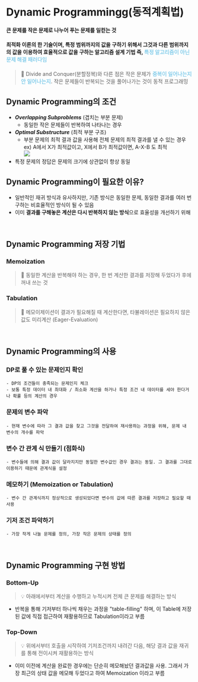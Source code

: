 # Dynamic Programmingg(동적계획법)

#### 큰 문제를 작은 문제로 나누어 푸는 문제를 일컫는 것

#### 최적화 이론의 한 기술이며, 특정 범위까지의 값을 구하기 위해서 그것과 다른 범위까지의 값을 이용하여 효율적으로 값을 구하는 알고리즘 설계 기법 즉, <span style="color: skyblue">**특정 알고리즘이 아닌 문제 해결 패러다임**</span>

> 📌 Divide and Conquer(분할정복)와 다른 점은 작은 문제가 <span style="color: skyblue">**중복이 일어나는지 안 일어나는지**</span>. 작은 문제들이 반복되는 것을 풀어나가는 것이 동적 프로그래밍

## Dynamic Programming의 조건

- **_Overlapping Subproblems_** (겹치는 부분 문제)
  - 동일한 작은 문제들이 반복하여 나타나는 경우
- **_Optimal Substructure_** (최적 부분 구조)
  - 부분 문제의 최적 결과 값을 사용해 전체 문제의 최적 결과를 낼 수 있는 경우 <br>ex) A에서 X가 최적값이고, X에서 B가 최적값이면, A-X-B 도 최적<br>
    <img src="https://github.com/Fun-Fun-Study/CS-Study/assets/73164347/9d582d4d-374e-494d-874d-4dd92b52816a">
- 특정 문제의 정답은 문제의 크기에 상관없이 항상 동일

## Dynamic Programming이 필요한 이유?

- 일반적인 재귀 방식과 유사하지만, 기존 방식은 동일한 문제, 동일한 결과를 여러 번 구하는 비효율적인 방식이 될 수 있음
- 이미 **결과를 구해놓은 계산은 다시 반복하지 않는 방식**으로 효율성을 개선하기 위해

<br>

## Dynamic Programming 저장 기법

### Memoization

> 📌 동일한 계산을 반복해야 하는 경우, 한 번 계산한 결과를 저장해 두었다가 후에 꺼내 쓰는 것

### Tabulation

> 📌 메모이제이션이 결과가 필요해질 때 계산한다면, 타뷸레이션은 필요하지 않은 값도 미리계산 (Eager-Evaluation)

<br>

## Dynamic Programming의 사용

### DP로 풀 수 있는 문제인지 확인

    - DP의 조건들이 충족되는 문제인지 체크
    - 보통 특정 데이터 내 최대화 / 최소화 계산을 하거나 특정 조건 내 데이터를 세야 한다거나 확률 등의 계산의 경우

### 문제의 변수 파악

    - 현재 변수에 따라 그 결과 값을 찾고 그것을 전달하여 재사용하는 과정을 위해, 문제 내 변수의 개수를 파악

### 변수 간 관계 식 만들기 (점화식)

    - 변수들에 의해 결과 값이 달라지지만 동일한 변수값인 경우 결과는 동일. 그 결과를 그대로 이용하기 때문에 관계식을 설정

### 메모하기 (Memoization or Tabulation)

    - 변수 간 관계식까지 정상적으로 생성되었다면 변수의 값에 따른 결과를 저장하고 필요할 때 사용

### 기저 조건 파악하기

    - 가장 작게 나눌 문제를 정의, 가장 작은 문제의 상태를 정의

<br>

## Dynamic Programming 구현 방법

### Bottom-Up

> 💡 아래에서부터 계산을 수행하고 누적시켜 전체 큰 문제를 해결하는 방식

- 반복을 통해 기저부터 하나씩 채우는 과정을 "table-filling" 하며, 이 Table에 저장된 값에 직접 접근하여 재활용하므로 Tabulation이라고 부름

### Top-Down

> 💡 위에서부터 호출을 시작하여 기저조건까지 내려간 다음, 해당 결과 값을 재귀를 통해 전이시켜 재활용하는 방식

- 이미 이전에 계산을 완료한 경우에는 단순히 메모해놨던 결과값을 사용. 그래서 가장 최근의 상태 값을 메모해 두었다고 하여 Memoization 이라고 부름
